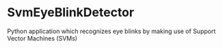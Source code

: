 # SvmEyeBlinkDetector
Python application which recognizes eye blinks by making use of Support Vector Machines (SVMs)
